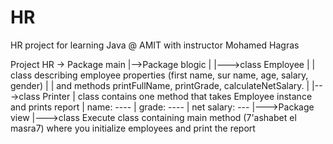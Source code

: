 # HR
HR project for learning Java @ AMIT with instructor Mohamed Hagras


Project HR
-> Package main
     |-->Package blogic
     |      |--->class Employee
     |      |         class describing employee properties (first name, sur name, age, salary, gender) 
     |      |          and methods printFullName, printGrade, calculateNetSalary.
     |      |--->class Printer
     |               class contains one method that takes Employee instance and prints report
     |                 name: ----
     |                 grade: ----
     |                 net salary: ---
     |--->Package view
              |--->class Execute
                        class containing main method (7'ashabet el masra7) where you initialize employees and 
                         print the report
                         
          
